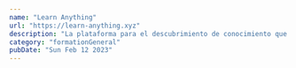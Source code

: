 ```yaml
---
name: "Learn Anything"
url: "https://learn-anything.xyz"
description: "La plataforma para el descubrimiento de conocimiento que lo ayuda a comprender cualquier tema a través de los caminos más eficientes, según lo votado por la comunidad."
category: "formationGeneral"
pubDate: "Sun Feb 12 2023"
---
```

